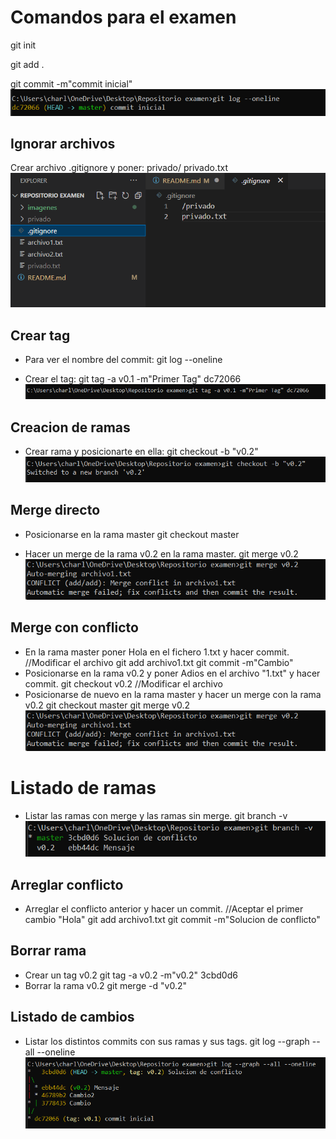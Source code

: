# Comandos para el examen 
git init

git add .

git commit -m"commit inicial"
![commit](imagenes/primercommit.png)


## Ignorar archivos

Crear archivo .gitignore y poner: 
privado/
privado.txt
![gitignore](imagenes/gitignore.png)

## Crear tag
* Para ver el nombre del commit:
git log --oneline

* Crear el tag:
git tag -a v0.1 -m"Primer Tag" dc72066
![Tag](imagenes/tag.png)


## Creacion de ramas
* Crear rama y posicionarte en ella:
git checkout -b "v0.2"
![Ramas](imagenes/creacion%20de%20ramas.png)


## Merge directo
* Posicionarse en la rama master
git checkout master

* Hacer un merge de la rama v0.2 en la rama master. 
git merge v0.2
![Merge Directo](imagenes/conflicto.png)

## Merge con conflicto 
* En la rama master poner Hola en el fichero 1.txt y hacer commit. 
//Modificar el archivo
git add archivo1.txt
git commit -m"Cambio"
* Posicionarse en la rama v0.2 y poner Adios en el archivo "1.txt" y hacer commit. 
git checkout v0.2
//Modificar el archivo
* Posicionarse de nuevo en la rama master y hacer un merge con la rama v0.2 
git checkout master
git merge v0.2
![Conflicto](imagenes/conflicto.png)


# Listado de ramas 
* Listar las ramas con merge y las ramas sin merge. 
git branch -v
![Listado de ramas](imagenes/listado%20de%20ramas.png)

## Arreglar conflicto 
* Arreglar el conflicto anterior y hacer un commit. 
//Aceptar el primer cambio "Hola"
git add archivo1.txt
git commit -m"Solucion de conflicto" 

## Borrar rama 
* Crear un tag v0.2 
git tag -a v0.2 -m"v0.2" 3cbd0d6
* Borrar la rama v0.2 
git merge -d "v0.2"
 

## Listado de cambios 
* Listar los distintos commits con sus ramas y sus tags.
git log --graph --all --oneline
![Listado de imagenes](imagenes/listado%20de%20cambios.png)